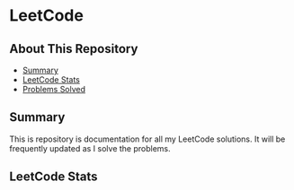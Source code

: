 # LeetCode

## About This Repository
- [Summary](#Summary)
- [LeetCode Stats](#LeetCode-Stats)
- [Problems Solved](#Problems-Solved)

## Summary
This is repository is documentation for all my LeetCode solutions. 
It will be frequently updated as I solve the problems.

## LeetCode Stats
